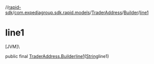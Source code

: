//[rapid-sdk](../../../../index.md)/[com.expediagroup.sdk.rapid.models](../../index.md)/[TraderAddress](../index.md)/[Builder](index.md)/[line1](line1.md)

# line1

[JVM]\

public final [TraderAddress.Builder](index.md)[line1](line1.md)([String](https://docs.oracle.com/javase/8/docs/api/java/lang/String.html)line1)

